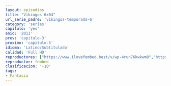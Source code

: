 ```yaml
---
layout: episodios
title: "Vikingos 6x04"
url_serie_padre: 'vikingos-temporada-6'
category: 'series'
capitulo: 'yes'
anio: '2011'
prev: 'capitulo-3'
proximo: 'capitulo-5'
idioma: 'Latino/Subtitulado'
calidad: 'Full HD'
reproductores: ["https://www.ilovefembed.best/v/wp-4run76kwkwm8","https://www.ilovefembed.best/v/435g2hzwwd74zl1"]
reproductor: fembed
clasificacion: '+10'
tags:
- Fantasia
---
```












